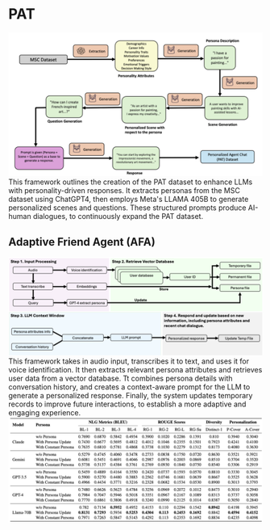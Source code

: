 # PAT
![Alt text](DataGenerationPipeline.png)
This framework outlines the creation of the PAT dataset to enhance LLMs with personality-driven responses. It extracts personas from the MSC dataset using ChatGPT4, then employs Meta's LLAMA 405B to generate personalized scenes and questions. These structured prompts produce AI-human dialogues, to continuously expand the PAT dataset.

## Adaptive Friend Agent (AFA)
![Alt text](FrameworkDiagram.png)
This framework takes in audio input, transcribes it to text, and uses it for voice identification. It then extracts relevant persona attributes and retrieves user data from a vector database. Tt combines persona details with conversation history, and creates a context-aware prompt for the LLM to generate a personalized response. Finally, the system updates temporary records to improve future interactions, to establish a more adaptive and engaging experience.
![Alt text](PerformanceComparisonTable.png)
